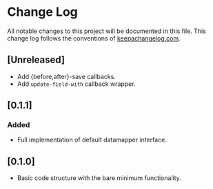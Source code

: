 # Change Log
All notable changes to this project will be documented in this file. This change log follows the conventions of [keepachangelog.com](http://keepachangelog.com/).

## [Unreleased]
- Add {before,after}-save callbacks.
- Add `update-field-with` callback wrapper.

## [0.1.1]
### Added
- Full implementation of default datamapper interface.

## [0.1.0]
- Basic code structure with the bare minimum functionality.


<!-- [Unreleased]: https://github.com/tlewin/yadm/compare/0.1.1...HEAD -->
<!-- [0.1.1]: https://github.com/tlewin/yadm/compare/0.1.0...0.1.1 -->
